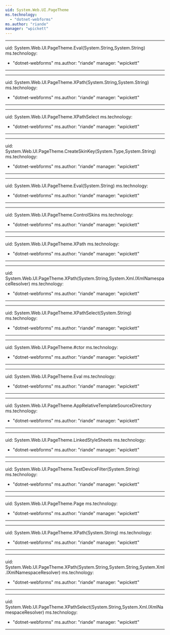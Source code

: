 ```yaml
---
uid: System.Web.UI.PageTheme
ms.technology: 
  - "dotnet-webforms"
ms.author: "riande"
manager: "wpickett"
---
```


---
uid: System.Web.UI.PageTheme.Eval(System.String,System.String)
ms.technology: 
  - "dotnet-webforms"
ms.author: "riande"
manager: "wpickett"
---

---
uid: System.Web.UI.PageTheme.XPath(System.String,System.String)
ms.technology: 
  - "dotnet-webforms"
ms.author: "riande"
manager: "wpickett"
---

---
uid: System.Web.UI.PageTheme.XPathSelect
ms.technology: 
  - "dotnet-webforms"
ms.author: "riande"
manager: "wpickett"
---

---
uid: System.Web.UI.PageTheme.CreateSkinKey(System.Type,System.String)
ms.technology: 
  - "dotnet-webforms"
ms.author: "riande"
manager: "wpickett"
---

---
uid: System.Web.UI.PageTheme.Eval(System.String)
ms.technology: 
  - "dotnet-webforms"
ms.author: "riande"
manager: "wpickett"
---

---
uid: System.Web.UI.PageTheme.ControlSkins
ms.technology: 
  - "dotnet-webforms"
ms.author: "riande"
manager: "wpickett"
---

---
uid: System.Web.UI.PageTheme.XPath
ms.technology: 
  - "dotnet-webforms"
ms.author: "riande"
manager: "wpickett"
---

---
uid: System.Web.UI.PageTheme.XPath(System.String,System.Xml.IXmlNamespaceResolver)
ms.technology: 
  - "dotnet-webforms"
ms.author: "riande"
manager: "wpickett"
---

---
uid: System.Web.UI.PageTheme.XPathSelect(System.String)
ms.technology: 
  - "dotnet-webforms"
ms.author: "riande"
manager: "wpickett"
---

---
uid: System.Web.UI.PageTheme.#ctor
ms.technology: 
  - "dotnet-webforms"
ms.author: "riande"
manager: "wpickett"
---

---
uid: System.Web.UI.PageTheme.Eval
ms.technology: 
  - "dotnet-webforms"
ms.author: "riande"
manager: "wpickett"
---

---
uid: System.Web.UI.PageTheme.AppRelativeTemplateSourceDirectory
ms.technology: 
  - "dotnet-webforms"
ms.author: "riande"
manager: "wpickett"
---

---
uid: System.Web.UI.PageTheme.LinkedStyleSheets
ms.technology: 
  - "dotnet-webforms"
ms.author: "riande"
manager: "wpickett"
---

---
uid: System.Web.UI.PageTheme.TestDeviceFilter(System.String)
ms.technology: 
  - "dotnet-webforms"
ms.author: "riande"
manager: "wpickett"
---

---
uid: System.Web.UI.PageTheme.Page
ms.technology: 
  - "dotnet-webforms"
ms.author: "riande"
manager: "wpickett"
---

---
uid: System.Web.UI.PageTheme.XPath(System.String)
ms.technology: 
  - "dotnet-webforms"
ms.author: "riande"
manager: "wpickett"
---

---
uid: System.Web.UI.PageTheme.XPath(System.String,System.String,System.Xml.IXmlNamespaceResolver)
ms.technology: 
  - "dotnet-webforms"
ms.author: "riande"
manager: "wpickett"
---

---
uid: System.Web.UI.PageTheme.XPathSelect(System.String,System.Xml.IXmlNamespaceResolver)
ms.technology: 
  - "dotnet-webforms"
ms.author: "riande"
manager: "wpickett"
---
